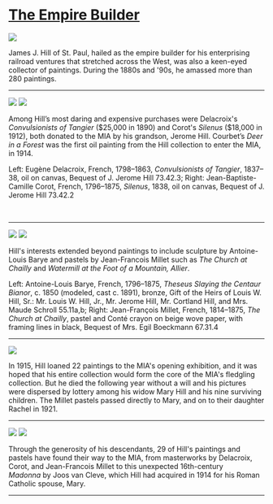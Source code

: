# [The Empire Builder](http://artsmia.github.io/griot/#/stories/918)

![](http://cdn.dx.artsmia.org/thumbs/tn_2014_TDX_MIAArtStories_300.jpg)

James J. Hill of St. Paul, hailed as the empire builder for his enterprising railroad ventures that stretched across the West, was also a keen-eyed collector of paintings. During the 1880s and '90s, he amassed more than 280 paintings.

---

![](http://cdn.dx.artsmia.org/thumbs/tn_mia_5001143.jpg)
![](http://cdn.dx.artsmia.org/thumbs/tn_mia_1006298.jpg)

Among Hill’s most daring and expensive purchases were Delacroix's *Convulsionists of Tangier* (\$25,000 in 1890) and Corot's *Silenus* (\$18,000 in 1912), both donated to the MIA by his grandson, Jerome Hill. Courbet’s *Deer in a Forest* was the first oil painting from the Hill collection to enter the MIA, in 1914.

Left: Eugène Delacroix, French, 1798–1863, *Convulsionists of Tangier*, 1837–38, oil on canvas, Bequest of J. Jerome Hill 73.42.3; Right: Jean-Baptiste-Camille Corot, French, 1796–1875, *Silenus*, 1838, oil on canvas, Bequest of J. Jerome Hill 73.42.2

 

---

![](http://cdn.dx.artsmia.org/thumbs/tn_mia_4001508.jpg)
![](http://cdn.dx.artsmia.org/thumbs/tn_mia_6001565.jpg)

Hill's interests extended beyond paintings to include sculpture by Antoine-Louis Barye and pastels by Jean-Francois Millet such as *The Church at Chailly* and *Watermill at the Foot of a Mountain, Allier*.

Left: Antoine-Louis Barye, French, 1796–1875, *Theseus Slaying the Centaur Bianor*, c. 1850 (modeled, cast c. 1891), bronze, Gift of the Heirs of Louis W. Hill, Sr.: Mr. Louis W. Hill, Jr., Mr. Jerome Hill, Mr. Cortland Hill, and Mrs. Maude Schroll 55.11a,b; Right: Jean-François Millet, French, 1814–1875, *The Church at Chailly*, pastel and Conté crayon on beige wove paper, with framing lines in black, Bequest of Mrs. Egil Boeckmann 67.31.4

---

![](http://cdn.dx.artsmia.org/thumbs/tn_2014_TDX_MIAArtStories_301.jpg)

In 1915, Hill loaned 22 paintings to the MIA's opening exhibition, and it was hoped that his entire collection would form the core of the MIA's fledgling collection. But he died the following year without a will and his pictures were dispersed by lottery among his widow Mary Hill and his nine surviving children. The Millet pastels passed directly to Mary, and on to their daughter Rachel in 1921.

---

![](http://cdn.dx.artsmia.org/thumbs/tn_2014_TDX_MIAArtStories_302.jpg)
![](http://cdn.dx.artsmia.org/thumbs/tn_mia_284b.jpg)

Through the generosity of his descendants, 29 of Hill's paintings and pastels have found their way to the MIA, from masterworks by Delacroix, Corot, and Jean-Francois Millet to this unexpected 16th-century *Madonna* by Joos van Cleve, which Hill had acquired in 1914 for his Roman Catholic spouse, Mary. 

---
